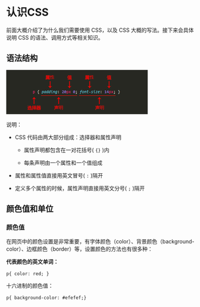 # 认识CSS

前面大概介绍了为什么我们需要使用 CSS，以及 CSS 大概的写法。接下来会具体说明 CSS 的语法、调用方式等相关知识。

## 语法结构

![](/assets/css-yf.png)

说明：

* CSS 代码由两大部分组成：选择器和属性声明

  * 属性声明都包含在一对花括号\( `{}` \)内

  * 每条声明由一个属性和一个值组成


* 属性和属性值直接用英文冒号\( `:` \)隔开

* 定义多个属性的时候，属性声明直接用英文分号\( `;` \)隔开


## 颜色值和单位

### 颜色值

在网页中的颜色设置是非常重要，有字体颜色（color）、背景颜色（background-color）、边框颜色（border）等，设置颜色的方法也有很多种：

**代表颜色的英文单词：**

```
p{ color: red; }
```

十六进制的颜色值：

```
p{ background-color: #efefef;}
```








